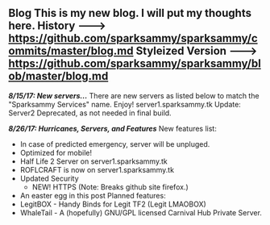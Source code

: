 **Blog**
This is my new blog. I will put my thoughts here.
History ---> https://github.com/sparksammy/sparksammy/commits/master/blog.md
Styleized Version ---> https://github.com/sparksammy/sparksammy/blob/master/blog.md
---
***8/15/17: New servers...***
There are new servers as listed below to match the "Sparksammy Services" name. Enjoy!
server1.sparksammy.tk
Update: Server2 Deprecated, as not needed in final build.

***8/26/17: Hurricanes, Servers, and Features***
New features list:
  - In case of predicted emergency, server will be unpluged.
  - Optimized for mobile!
  - Half Life 2 Server on server1.sparksammy.tk
  - ROFLCRAFT is now on server1.sparksammy.tk
  - Updated Security
    - NEW! HTTPS (Note: Breaks github site firefox.)
  - An easter egg in this post
Planned features:
  - LegitBOX - Handy Binds for Legit TF2 (Legit LMAOBOX)
  - WhaleTail - A (hopefully) GNU/GPL licensed Carnival Hub Private Server.
